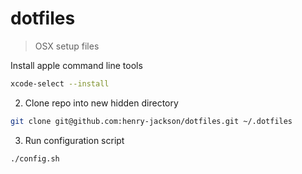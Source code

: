 # dotfiles

> OSX setup files

Install apple command line tools

```zsh
xcode-select --install
```

2. Clone repo into new hidden directory

```zsh
git clone git@github.com:henry-jackson/dotfiles.git ~/.dotfiles
```

3. Run configuration script

```zsh
./config.sh
```
